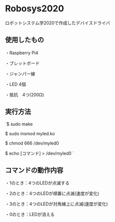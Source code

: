 # Robosys2020
ロボットシステム学2020で作成したデバイスドライバ


## 使用したもの
・Raspberry Pi4

・ブレットボード

・ジャンパー線

・LED 4個

・抵抗　4つ(200Ω)


## 実行方法
`$ sudo make  

 $ sudo insmod myled.ko
 
 $ chmod 666 /dev/myled0    
 
 $ echo [コマンド] > /dev/myled0    `


## コマンドの動作内容
・1のとき：4つのLEDが点滅する

・2のとき：4つのLEDが順番に点滅(速度が変化)

・3のとき：4つのLEDが対角線上に点滅(速度が変化)

・0のとき：LEDが消える
